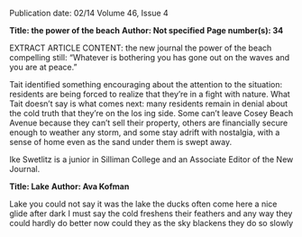 Publication date: 02/14
Volume 46, Issue 4

**Title: the power of the beach**
**Author:  Not specified**
**Page number(s): 34**

EXTRACT ARTICLE CONTENT:
the new journal
the power of the beach compelling still: “Whatever is bothering you has gone out on the waves 
and you are at peace.”


Tait identified something encouraging 
about the attention to the situation: residents 
are being forced to realize that they’re in a 
fight with nature. What Tait doesn’t say is what 
comes next: many residents remain in denial 
about the cold truth that they’re on the los­
ing side. Some can’t leave Cosey Beach Avenue 
because they can’t sell their property, others 
are financially secure enough to weather any 
storm, and some stay adrift with nostalgia, with 
a sense of home even as the sand under them is 
swept away. 

Ike Swetlitz is a junior in Silliman 
College and an Associate Editor of 
the New Journal.


**Title: Lake**
**Author: Ava Kofman**

Lake
you could not say it
was the lake the
ducks often come
here a nice glide
after dark I
must say the
cold freshens their
feathers and any
way they could hardly
do better now
could they as
the sky blackens they
do so slowly